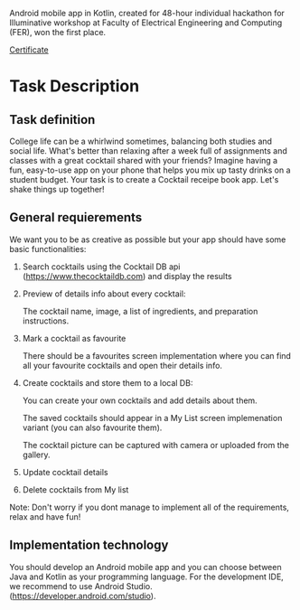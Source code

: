 Android mobile app in Kotlin, created for 48-hour individual hackathon for Illuminative workshop at Faculty of Electrical Engineering and Computing (FER), won the first place.

[Certificate](https://www.dropbox.com/scl/fi/dr9txm9x5rd9qbgy3jo0u/EESTEC_Illuminative.pdf?rlkey=h1dc91atn9wre9qsbidczzp3i&dl=0)

# Task Description

## Task definition

College life can be a whirlwind sometimes, balancing both studies and social life.
What's better than relaxing after a week full of
assignments and classes with a great cocktail shared
with your friends?
Imagine having a fun, easy-to-use app on your phone
that helps you mix up tasty drinks on a student budget.
Your task is to create a Cocktail receipe book app.
Let's shake things up together!

## General requierements

We want you to be as creative as possible but your app
should have some basic functionalities:

1. Search cocktails using the Cocktail DB api
(https://www.thecocktaildb.com) and display the results

2. Preview of details info about every cocktail:
   
   The cocktail name, image, a list of ingredients, and preparation
instructions.

3. Mark a cocktail as favourite
 
   There should be a favourites screen implementation where you
can find all your favourite cocktails and open their details info.

4. Create cocktails and store them to a local DB:

   You can create your own cocktails and add details about them.

   The saved cocktails should appear in a My List screen implemenation
variant (you can also favourite them). 

   The cocktail picture can be captured
with camera or uploaded from the gallery.

5. Update cocktail details
   
6. Delete cocktails from My list
   
Note: Don't worry if you dont manage to implement all of the
requirements, relax and have fun!

## Implementation technology

You should develop an Android mobile app and you can choose
between Java and Kotlin as your programming language.
For the development IDE, we recommend to use Android Studio.
(https://developer.android.com/studio).
